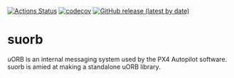 [![Actions Status](https://github.com/alpbsoysal/suorb/workflows/Ubuntu/badge.svg)](https://github.com/alpbsoysal/suorb/actions)
[![codecov](https://codecov.io/gh/alpbsoysal/suorb/branch/master/graph/badge.svg)](https://codecov.io/gh/alpbsoysal/suorb)
[![GitHub release (latest by date)](https://img.shields.io/github/v/release/alpbsoysal/suorb)](https://github.com/alpbsoysal/suorb/releases)

# suorb

uORB is an internal messaging system used by the PX4 Autopilot software. suorb is amied at making a standalone uORB library.